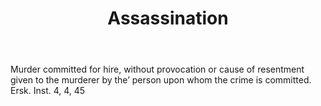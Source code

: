 ---
title: Assassination
permalink: "/definitions/assassination.html"
body: Murder committed for hire, without provocation or cause of resentment given
  to the murderer by the’ person upon whom the crime is committed. Ersk. Inst. 4,
  4, 45
published_at: '2018-07-07'
layout: post
---